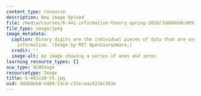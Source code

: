 ```yaml
---
content_type: resource
description: New image Upload
file: /media/courses/6-441-information-theory-spring-2010/3d860eb8cd0913cdc37eeac921bc503e_6-441s10-th.jpg
file_type: image/jpeg
image_metadata:
  caption: Binary digits are the individual pieces of data that are used to represent
    information. (Image by MIT OpenCourseWare.)
  credit: ''
  image-alt: An image showing a series of ones and zeros.
learning_resource_types: []
ocw_type: OCWImage
resourcetype: Image
title: 6-441s10-th.jpg
uid: 3d860eb8-cd09-13cd-c37e-eac921bc503e
---
```


